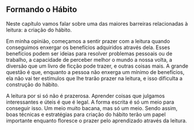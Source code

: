## Formando o Hábito

Neste capítulo vamos falar sobre uma das maiores barreiras relacionadas à leitura: a criação do hábito. 

Em minha opinião, começamos a sentir prazer com a leitura quando conseguimos enxergar os benefícios adquiridos através dela. Esses benefícios podem ser ideias para resolver problemas pessoais ou de trabalho, a capacidade de perceber melhor o mundo a nossa volta, a diversão que um livro de ficção pode trazer, e outras coisas mais. A grande questão é que, enquanto a pessoa não enxerga um mínimo de benefícios, ela não vai ter estímulos que lhe trarão prazer na leitura, e isso dificulta a construção do hábito.

A leitura por si só não é prazerosa. Aprender coisas que julgamos interessantes e úteis é que é legal. A forma escrita é só um meio para conseguir isso. Um meio muito bacana, mas só um meio. Sendo assim, boas técnicas e estratégias para criação do hábito terão um papel importante enquanto floresce o prazer pelo aprendizado através da leitura.
